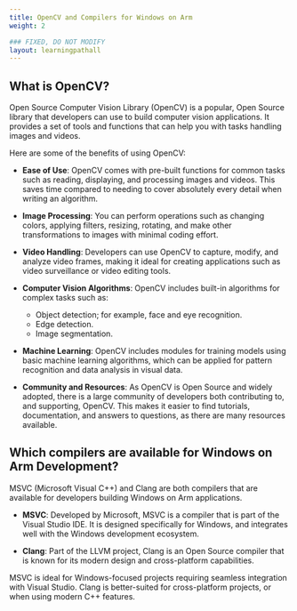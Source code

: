 ```yaml
---
title: OpenCV and Compilers for Windows on Arm
weight: 2

### FIXED, DO NOT MODIFY
layout: learningpathall
---
```


## What is OpenCV?

Open Source Computer Vision Library (OpenCV) is a popular, Open Source library that developers can use to build computer vision applications. It provides a set of tools and functions that can help you with tasks handling images and videos. 

Here are some of the benefits of using OpenCV:

* __Ease of Use__: OpenCV comes with pre-built functions for common tasks such as reading, displaying, and processing images and videos. This saves time compared to needing to cover absolutely every detail when writing an algorithm.

* __Image Processing__: You can perform operations such as changing colors, applying filters, resizing, rotating, and make other transformations to images with minimal coding effort.

* __Video Handling__: Developers can use OpenCV to capture, modify, and analyze video frames, making it ideal for creating applications such as video surveillance or video editing tools.

* __Computer Vision Algorithms__: OpenCV includes built-in algorithms for complex tasks such as:

    * Object detection; for example, face and eye recognition.
    * Edge detection.
    * Image segmentation.

* __Machine Learning__: OpenCV includes modules for training models using basic machine learning algorithms, which can be applied for pattern recognition and data analysis in visual data.

* __Community and Resources__: As OpenCV is Open Source and widely adopted, there is a large community of developers both contributing to, and supporting, OpenCV. This makes it easier to find tutorials, documentation, and answers to questions, as there are many resources available.


## Which compilers are available for Windows on Arm Development?

MSVC (Microsoft Visual C++) and Clang are both compilers that are available for developers building Windows on Arm applications.

* __MSVC__: Developed by Microsoft, MSVC is a compiler that is part of the Visual Studio IDE. It is designed specifically for Windows, and integrates well with the Windows development ecosystem.

* __Clang__: Part of the LLVM project, Clang is an Open Source compiler that is known for its modern design and cross-platform capabilities. 

MSVC is ideal for Windows-focused projects requiring seamless integration with Visual Studio. Clang is better-suited for cross-platform projects, or when using modern C++ features.


